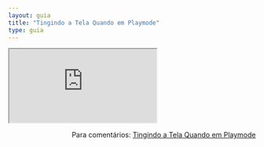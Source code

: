 ```yaml
---
layout: guia
title: "Tingindo a Tela Quando em Playmode"
type: guia
---
```


<iframe src="https://docs.google.com/document/d/e/2PACX-1vTIYjKrWM-gKJNXrCsYpHyb4hYeHjpqi3eRvSC-qY4PmlW-AHUdV1b9FiTR4ArSSnsKs_eluir7SlFK/pub?embedded=true"></iframe>

<span style="float:right">Para comentários: [Tingindo a Tela Quando em Playmode](https://docs.google.com/document/d/e/2PACX-1vTIYjKrWM-gKJNXrCsYpHyb4hYeHjpqi3eRvSC-qY4PmlW-AHUdV1b9FiTR4ArSSnsKs_eluir7SlFK/pub)</span>
